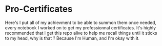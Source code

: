 # Pro-Certificates
Here's I put all of my achievment to be able to summon them once needed, every notebook I worked on to get my professionnal certificates.
It's highly recommended that I get this repo alive to help me recall things until it sticks to my head, why is that ?
Because I'm Human, and I'm okay with it.
